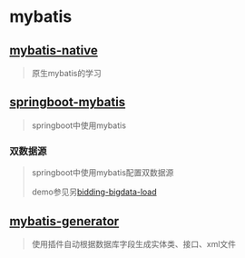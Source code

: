 # mybatis

## [mybatis-native](./mybatis-native)

> 原生mybatis的学习

## [springboot-mybatis](./springboot-mybatis)

> springboot中使用mybatis

### 双数据源

> springboot中使用mybatis配置双数据源
>
> demo参见另[bidding-bigdata-load](https://github.com/Mshuyan/bidding-bigdata-load) 

## [mybatis-generator](./mybatis-generator)

> 使用插件自动根据数据库字段生成实体类、接口、xml文件



